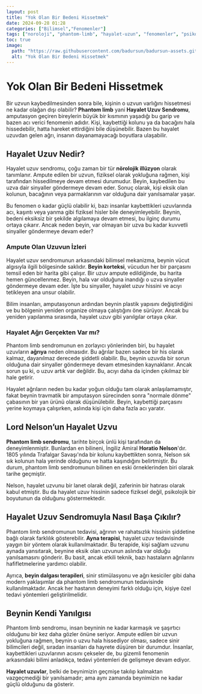 ```yaml
---
layout: post
title: "Yok Olan Bir Bedeni Hissetmek"
date: 2024-09-28 01:28
categories: ["Bilimsel","Fenomenler"]
tags: ["noroloji", "phantom-limb", "hayalet-uzun", "fenomenler", "psikoloji"]
toc: true
image:
  path: "https://raw.githubusercontent.com/badursun/badursun-assets.github.io/refs/heads/main/img/phantom-limb-66eea9d73c580.webp"
  alt: "Yok Olan Bir Bedeni Hissetmek"
---
```


# Yok Olan Bir Bedeni Hissetmek

Bir uzvun kaybedilmesinden sonra bile, kişinin o uzvun varlığını hissetmesi ne kadar olağan dışı olabilir? **Phantom limb** yani **Hayalet Uzuv Sendromu**, amputasyon geçiren bireylerin büyük bir kısmının yaşadığı bu garip ve bazen acı verici fenomenin adıdır. Kişi, kaybettiği kolunu ya da bacağını hala hissedebilir, hatta hareket ettirdiğini bile düşünebilir. Bazen bu hayalet uzuvdan gelen ağrı, insanın dayanamayacağı boyutlara ulaşabilir.

## Hayalet Uzuv Nedir? 

Hayalet uzuv sendromu, çoğu zaman bir tür **nörolojik illüzyon** olarak tanımlanır. Ampute edilen bir uzvun, fiziksel olarak yokluğuna rağmen, kişi tarafından hissedilmeye devam etmesi durumudur. Beyin, kaybedilen bu uzva dair sinyaller göndermeye devam eder. Sonuç olarak, kişi eksik olan kolunun, bacağının veya parmaklarının var olduğuna dair yanılsamalar yaşar.

Bu fenomen o kadar güçlü olabilir ki, bazı insanlar kaybettikleri uzuvlarında acı, kaşıntı veya yanma gibi fiziksel hisler bile deneyimleyebilir. Beynin, bedeni eksiksiz bir şekilde algılamaya devam etmesi, bu ilginç durumu ortaya çıkarır. Ancak neden beyin, var olmayan bir uzva bu kadar kuvvetli sinyaller göndermeye devam eder? 

### Ampute Olan Uzuvun İzleri

Hayalet uzuv sendromunun arkasındaki bilimsel mekanizma, beynin vücut algısıyla ilgili bölgesinde saklıdır. **Beyin korteksi**, vücudun her bir parçasını temsil eden bir harita gibi çalışır. Bir uzuv ampute edildiğinde, bu harita hemen güncellenmez. Beyin, hala var olduğuna inandığı o uzva sinyaller göndermeye devam eder. İşte bu sinyaller, hayalet uzuv hissini ve acıyı tetikleyen ana unsur olabilir.

Bilim insanları, amputasyonun ardından beynin plastik yapısını değiştirdiğini ve bu bölgenin yeniden organize olmaya çalıştığını öne sürüyor. Ancak bu yeniden yapılanma sırasında, hayalet uzuv gibi yanılgılar ortaya çıkar.

### Hayalet Ağrı Gerçekten Var mı?

Phantom limb sendromunun en zorlayıcı yönlerinden biri, bu hayalet uzuvların **ağrıya** neden olmasıdır. Bu ağrılar bazen sadece bir his olarak kalmaz, dayanılmaz derecede şiddetli olabilir. Bu, beynin uzuvda bir sorun olduğuna dair sinyaller göndermeye devam etmesinden kaynaklanır. Ancak sorun şu ki, o uzuv artık var değildir. Bu, acıyı daha da içinden çıkılmaz bir hale getirir.

Hayalet ağrıların neden bu kadar yoğun olduğu tam olarak anlaşılamamıştır, fakat beynin travmatik bir amputasyon sürecinden sonra "normale dönme" çabasının bir yan ürünü olarak düşünülebilir. Beyin, kaybettiği parçasını yerine koymaya çalışırken, aslında kişi için daha fazla acı yaratır.

## Lord Nelson’un Hayalet Uzvu

**Phantom limb sendromu**, tarihte birçok ünlü kişi tarafından da deneyimlenmiştir. Bunlardan en bilineni, İngiliz Amiral **Horatio Nelson**'dır. 1805 yılında Trafalgar Savaşı'nda bir kolunu kaybettikten sonra, Nelson sık sık kolunun hala yerinde olduğunu ve hatta kaşındığını belirtmiştir. Bu durum, phantom limb sendromunun bilinen en eski örneklerinden biri olarak tarihe geçmiştir.

Nelson, hayalet uzvunu bir lanet olarak değil, zaferinin bir hatırası olarak kabul etmiştir. Bu da hayalet uzuv hissinin sadece fiziksel değil, psikolojik bir boyutunun da olduğunu göstermektedir.

## Hayalet Uzuv Sendromuyla Nasıl Başa Çıkılır?

Phantom limb sendromunun tedavisi, ağrının ve rahatsızlık hissinin şiddetine bağlı olarak farklılık gösterebilir. **Ayna terapisi**, hayalet uzuv tedavisinde yaygın bir yöntem olarak kullanılmaktadır. Bu terapide, kişi sağlam uzvunu aynada yansıtarak, beynine eksik olan uzvunun aslında var olduğu yanılsamasını gönderir. Bu basit, ancak etkili teknik, bazı hastaların ağrılarını hafifletmelerine yardımcı olabilir.

Ayrıca, **beyin dalgası terapileri**, sinir stimülasyonu ve ağrı kesiciler gibi daha modern yaklaşımlar da phantom limb sendromunun tedavisinde kullanılmaktadır. Ancak her hastanın deneyimi farklı olduğu için, kişiye özel tedavi yöntemleri geliştirilmelidir.

## Beynin Kendi Yanılgısı

Phantom limb sendromu, insan beyninin ne kadar karmaşık ve şaşırtıcı olduğunu bir kez daha gözler önüne seriyor. Ampute edilen bir uzvun yokluğuna rağmen, beynin o uzvu hala hissediyor olması, sadece sinir bilimcileri değil, sıradan insanları da hayrete düşüren bir durumdur. İnsanlar, kaybettikleri uzuvlarının acısını çekseler de, bu gizemli fenomenin arkasındaki bilimi anladıkça, tedavi yöntemleri de gelişmeye devam ediyor.

**Hayalet uzuvlar**, belki de beynimizin geçmişe takılıp kalmaktan vazgeçmediği bir yanılsamadır; ama aynı zamanda beynimizin ne kadar güçlü olduğunu da gösterir.